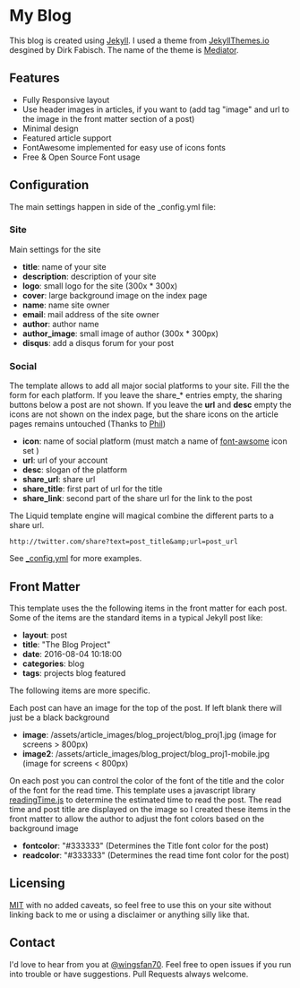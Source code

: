 My Blog
========

This blog is created using [Jekyll](https://jekyllrb.com/). I used a theme from [JekyllThemes.io](https://jekyllthemes.io) desgined by Dirk Fabisch. 
The name of the theme is [Mediator](https://jekyllthemes.io/theme/23502084/mediator). 

Features
-------
* Fully Responsive layout
* Use header images in articles, if you want to (add tag "image" and url to the image in the front matter section of a post)
* Minimal design
* Featured article support
* FontAwesome implemented for easy use of icons fonts
* Free & Open Source Font usage

Configuration
-----

The main settings happen in side of the _config.yml file:

### Site

Main settings for the site

* **title**: name of your site
* **description**: description of your site
* **logo**: small logo for the site (300x * 300x)
* **cover**: large background image on the index page
* **name**: name site owner
* **email**: mail address of the site owner
* **author**: author name
* **author_image**: small image of author (300x * 300px)
* **disqus**: add a disqus forum for your post

### Social

The template allows to add all major social platforms to your site.
Fill the the form for each platform. If you leave the share_* entries empty, the sharing buttons below a post are not shown.  If you leave the **url** and **desc** empty the icons are not shown on the index page, but the share icons on the article pages remains untouched (Thanks to [Phil](https://github.com/philsturgeon))

* **icon**:	name of social platform (must match a name of [font-awsome](http://fortawesome.github.io/Font-Awesome/) icon set )
* **url**:	url of your account
* **desc**: slogan of the platform
* **share_url**: share url
* **share_title**: first part of url for the title
* **share_link**: second part of the share url for the link to the post

The Liquid template engine will magical combine the different parts to a share url.

```
http://twitter.com/share?text=post_title&amp;url=post_url
````

See [_config.yml](https://github.com/wingsfan70/Blog/blob/master/_config.yml) for more examples.

Front Matter
-----

This template uses the the following items in the front matter for each post. Some of the items are the standard items in 
a typical Jekyll post like:

* **layout**: post
* **title**: "The Blog Project"
* **date**: 2016-08-04 10:18:00
* **categories**: blog
* **tags**: projects blog featured

The following items are more specific.

Each post can have an image for the top of the post. If left blank there will just be a black background

* **image**: /assets/article_images/blog_project/blog_proj1.jpg (image for screens > 800px)
* **image2**: /assets/article_images/blog_project/blog_proj1-mobile.jpg (image for screens < 800px)

On each post you can control the color of the font of the title and the color of the font for the read time.
This template uses a javascript library [readingTime.js](http://michaelynch.com) to determine the estimated time to read the post. 
The read time and post title are displayed on the image so I created these items in the front matter to allow
the author to adjust the font colors based on the background image

* **fontcolor**: "#333333" (Determines the Title font color for the post)
* **readcolor**: "#333333" (Determines the read time font color for the post)

Licensing
---------

[MIT](https://github.com/wingsfan70/Blog/blob/master/LICENCE) with no added caveats, so feel free to use this on your site without linking back to me or using a disclaimer or anything silly like that.

Contact
-------
I'd love to hear from you at [@wingsfan70](https://twitter.com/wingsfan70). Feel free to open issues if you run into trouble or have suggestions. Pull Requests always welcome.
